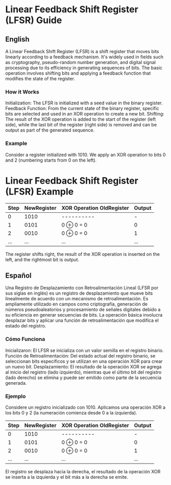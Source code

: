# Linear Feedback Shift Register (LFSR) Guide

## English

A Linear Feedback Shift Register (LFSR) is a shift register that moves
bits linearly according to a feedback mechanism. It's widely used in
fields such as cryptography, pseudo-random number generation,
and digital signal processing due to its efficiency in generating
sequences of bits. The basic operation involves shifting bits and applying
a feedback function that modifies the state of the register.

### How it Works

Initialization: The LFSR is initialized with a seed value in the binary register.
Feedback Function: From the current state of the binary register, specific bits
are selected and used in an XOR operation to create a new bit.
Shifting: The result of the XOR operation is added to the start of the
register (left side), while the last bit of the register (right side)
is removed and can be output as part of the generated sequence.

### Example

Consider a register initialized with 1010. We apply an XOR operation to
bits 0 and 2 (numbering starts from 0 on the left).

# Linear Feedback Shift Register (LFSR) Example

| Step | NewRegister | XOR Operation OldRegister | Output |
| ---- | ----------- | ------------------------- | ------ |
| 0    | 1010        | ----------                | -      |
| 1    | 0101        | 0 ⊕ 0 = 0                 | 0      |
| 2    | 0010        | 0 ⊕ 0 = 0                 | 1      |
| ...  | ...         | ...                       | ...    |

The register shifts right, the result of the XOR operation is inserted
on the left, and the rightmost bit is output.

## Español

Una Registro de Desplazamiento con Retroalimentación Lineal (LFSR por
sus siglas en inglés) es un registro de desplazamiento que mueve bits
linealmente de acuerdo con un mecanismo de retroalimentación. Es ampliamente
utilizado en campos como criptografía, generación de números pseudoaleatorios
y procesamiento de señales digitales debido a su eficiencia en generar
secuencias de bits. La operación básica involucra desplazar bits y aplicar
una función de retroalimentación que modifica el estado del registro.

### Cómo Funciona

Inicializaron: El LFSR se inicializa con un valor semilla en el registro
binario.
Función de Retroalimentación: Del estado actual del registro binario, se
seleccionan bits específicos y se utilizan en una operación XOR para
crear un nuevo bit.
Desplazamiento: El resultado de la operación XOR se agrega al inicio del
registro (lado izquierdo), mientras que el último bit del registro
(lado derecho) se elimina y puede ser emitido como parte de la secuencia
generada.

### Ejemplo

Considere un registro inicializado con 1010. Aplicamos una operación XOR
a los bits 0 y 2 (la numeración comienza desde 0 a la izquierda).

| Step | NewRegister | XOR Operation OldRegister | Output |
| ---- | ----------- | ------------------------- | ------ |
| 0    | 1010        | ----------                | -      |
| 1    | 0101        | 0 ⊕ 0 = 0                 | 0      |
| 2    | 0010        | 0 ⊕ 0 = 0                 | 1      |
| ...  | ...         | ...                       | ...    |

El registro se desplaza hacia la derecha, el resultado de la operación XOR
se inserta a la izquierda y el bit más a la derecha se emite.
